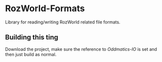 # RozWorld-Formats
Library for reading/writing RozWorld related file formats.

## Building this ting
Download the project, make sure the reference to *Oddmatics-IO* is set and then just build as normal.